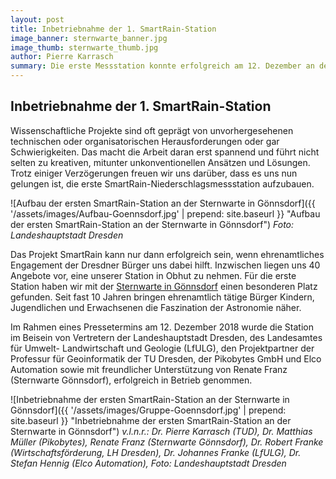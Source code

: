 ```yaml
---
layout: post
title: Inbetriebnahme der 1. SmartRain-Station
image_banner: sternwarte_banner.jpg
image_thumb: sternwarte_thumb.jpg
author: Pierre Karrasch
summary: Die erste Messstation konnte erfolgreich am 12. Dezember an der Sternwarte Gönnsdorf in Betrieb genommen werden.
---
```


## Inbetriebnahme der 1. SmartRain-Station

Wissenschaftliche Projekte sind oft geprägt von unvorhergesehenen technischen oder organisatorischen Herausforderungen oder gar Schwierigkeiten. Das macht die Arbeit daran erst spannend und führt nicht selten zu kreativen, mitunter unkonventionellen Ansätzen und Lösungen. Trotz einiger Verzögerungen freuen wir uns darüber, dass es uns nun gelungen ist, die erste SmartRain-Niederschlagsmessstation aufzubauen.

 ![Aufbau der ersten SmartRain-Station an der Sternwarte in Gönnsdorf]({{ '/assets/images/Aufbau-Goennsdorf.jpg' | prepend: site.baseurl }} "Aufbau der ersten SmartRain-Station an der Sternwarte in Gönnsdorf")
*Foto: Landeshauptstadt Dresden*

Das Projekt SmartRain kann nur dann erfolgreich sein, wenn ehrenamtliches Engagement der Dresdner Bürger uns dabei hilft. Inzwischen liegen uns 40 Angebote vor, eine unserer Station in Obhut zu nehmen. Für die erste Station haben wir mit der <a href="https://www.sternwarte-goennsdorf.de" target="_blank">Sternwarte in Gönnsdorf</a> einen besonderen Platz gefunden. Seit fast 10 Jahren bringen ehrenamtlich tätige Bürger Kindern, Jugendlichen und Erwachsenen die Faszination der Astronomie näher.

Im Rahmen eines Pressetermins am 12. Dezember 2018 wurde die Station im Beisein von Vertretern der Landeshauptstadt Dresden, des Landesamtes für Umwelt- Landwirtschaft und Geologie (LfULG), den Projektpartner der  Professur für Geoinformatik der TU Dresden, der Pikobytes GmbH und Elco Automation sowie mit freundlicher Unterstützung von Renate Franz (Sternwarte Gönnsdorf), erfolgreich in Betrieb genommen.

 ![Inbetriebnahme der ersten SmartRain-Station an der Sternwarte in Gönnsdorf]({{ '/assets/images/Gruppe-Goennsdorf.jpg' | prepend: site.baseurl }} "Inbetriebnahme der ersten SmartRain-Station an der Sternwarte in Gönnsdorf")
*v.l.n.r.: Dr. Pierre Karrasch (TUD), Dr. Matthias Müller (Pikobytes), Renate Franz (Sternwarte Gönnsdorf), Dr. Robert Franke (Wirtschaftsförderung, LH Dresden), Dr. Johannes Franke (LfULG), Dr. Stefan Hennig (Elco Automation), Foto: Landeshauptstadt Dresden*
